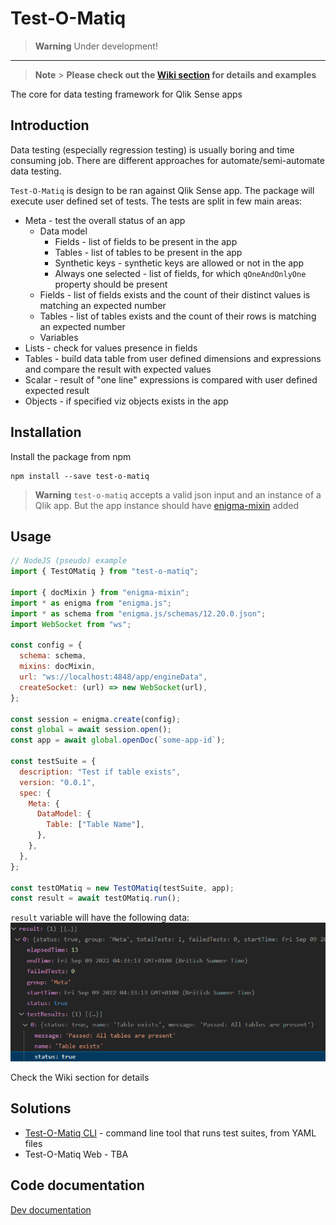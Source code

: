# Test-O-Matiq

> **Warning**
> Under development!

---

> **Note** > **Please check out the [Wiki section](https://github.com/Informatiqal/test-o-matiq/wiki) for details and examples**

The core for data testing framework for Qlik Sense apps

## Introduction

Data testing (especially regression testing) is usually boring and time consuming job. There are different approaches for automate/semi-automate data testing.

`Test-O-Matiq` is design to be ran against Qlik Sense app. The package will execute user defined set of tests. The tests are split in few main areas:

- Meta - test the overall status of an app
  - Data model
    - Fields - list of fields to be present in the app
    - Tables - list of tables to be present in the app
    - Synthetic keys - synthetic keys are allowed or not in the app
    - Always one selected - list of fields, for which `qOneAndOnlyOne` property should be present
  - Fields - list of fields exists and the count of their distinct values is matching an expected number
  - Tables - list of tables exists and the count of their rows is matching an expected number
  - Variables
- Lists - check for values presence in fields
- Tables - build data table from user defined dimensions and expressions and compare the result with expected values
- Scalar - result of "one line" expressions is compared with user defined expected result
- Objects - if specified viz objects exists in the app

## Installation

Install the package from npm

```shell
npm install --save test-o-matiq
```

> **Warning**
> `test-o-matiq` accepts a valid json input and an instance of a Qlik app. But the app instance should have [enigma-mixin](https://github.com/countnazgul/enigma-mixin) added

## Usage

```javascript
// NodeJS (pseudo) example
import { TestOMatiq } from "test-o-matiq";

import { docMixin } from "enigma-mixin";
import * as enigma from "enigma.js";
import * as schema from "enigma.js/schemas/12.20.0.json";
import WebSocket from "ws";

const config = {
  schema: schema,
  mixins: docMixin,
  url: "ws://localhost:4848/app/engineData",
  createSocket: (url) => new WebSocket(url),
};

const session = enigma.create(config);
const global = await session.open();
const app = await global.openDoc(`some-app-id`);

const testSuite = {
  description: "Test if table exists",
  version: "0.0.1",
  spec: {
    Meta: {
      DataModel: {
        Table: ["Table Name"],
      },
    },
  },
};

const testOMatiq = new TestOMatiq(testSuite, app);
const result = await testOMatiq.run();
```

`result` variable will have the following data:
![result](./assets//result.png)

Check the Wiki section for details

## Solutions

- [Test-O-Matiq CLI](https://github.com/Informatiqal/test-o-matiq-cli) - command line tool that runs test suites, from YAML files
- Test-O-Matiq Web - TBA

## Code documentation

[Dev documentation](https://informatiqal.github.io/test-o-matiq/classes/TestOMatiq.html)
